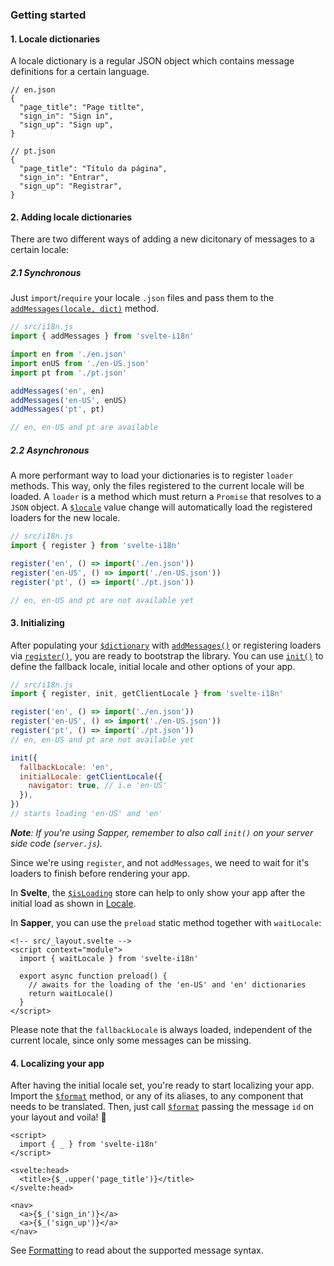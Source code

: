 ### Getting started

#### 1. Locale dictionaries

A locale dictionary is a regular JSON object which contains message definitions for a certain language.

```jsonc
// en.json
{
  "page_title": "Page titlte",
  "sign_in": "Sign in",
  "sign_up": "Sign up",
}

// pt.json
{
  "page_title": "Título da página",
  "sign_in": "Entrar",
  "sign_up": "Registrar",
}
```

#### 2. Adding locale dictionaries

There are two different ways of adding a new dicitonary of messages to a certain locale:

##### 2.1 Synchronous

Just `import`/`require` your locale `.json` files and pass them to the [`addMessages(locale, dict)`](/docs/Methods.md#addmessage) method.

```js
// src/i18n.js
import { addMessages } from 'svelte-i18n'

import en from './en.json'
import enUS from './en-US.json'
import pt from './pt.json'

addMessages('en', en)
addMessages('en-US', enUS)
addMessages('pt', pt)

// en, en-US and pt are available
```

##### 2.2 Asynchronous

A more performant way to load your dictionaries is to register `loader` methods. This way, only the files registered to the current locale will be loaded. A `loader` is a method which must return a `Promise` that resolves to a `JSON` object. A [`$locale`](/kaisermann/svelte-i18n/Locale) value change will automatically load the registered loaders for the new locale.

```js
// src/i18n.js
import { register } from 'svelte-i18n'

register('en', () => import('./en.json'))
register('en-US', () => import('./en-US.json'))
register('pt', () => import('./pt.json'))

// en, en-US and pt are not available yet
```

#### 3. Initializing

After populating your [`$dictionary`](/docs/Dictionary.md) with [`addMessages()`](/docs/Methods.md#addmessages) or registering loaders via [`register()`](/docs/Methods.md#register), you are ready to bootstrap the library. You can use [`init()`](/docs/Methods.md#init) to define the fallback locale, initial locale and other options of your app.

```js
// src/i18n.js
import { register, init, getClientLocale } from 'svelte-i18n'

register('en', () => import('./en.json'))
register('en-US', () => import('./en-US.json'))
register('pt', () => import('./pt.json'))
// en, en-US and pt are not available yet

init({
  fallbackLocale: 'en',
  initialLocale: getClientLocale({
    navigator: true, // i.e 'en-US'
  }),
})
// starts loading 'en-US' and 'en'
```

_**Note**: If you're using Sapper, remember to also call `init()` on your server side code (`server.js`)._

Since we're using `register`, and not `addMessages`, we need to wait for it's loaders to finish before rendering your app.

In **Svelte**, the [`$isLoading`](/docs/Locale.md#loading) store can help to only show your app after the initial load as shown in [Locale](/docs/Locale.md#loading).

In **Sapper**, you can use the `preload` static method together with `waitLocale`:

```svelte
<!-- src/_layout.svelte -->
<script context="module">
  import { waitLocale } from 'svelte-i18n'

  export async function preload() {
    // awaits for the loading of the 'en-US' and 'en' dictionaries
    return waitLocale()
  }
</script>
```

Please note that the `fallbackLocale` is always loaded, independent of the current locale, since only some messages can be missing.

#### 4. Localizing your app

After having the initial locale set, you're ready to start localizing your app. Import the [`$format`](/docs/Formatting.md) method, or any of its aliases, to any component that needs to be translated. Then, just call [`$format`](/docs/Formatting.md) passing the message `id` on your layout and voila! 🎉

```svelte
<script>
  import { _ } from 'svelte-i18n'
</script>

<svelte:head>
  <title>{$_.upper('page_title')}</title>
</svelte:head>

<nav>
  <a>{$_('sign_in')}</a>
  <a>{$_('sign_up')}</a>
</nav>
```

See [Formatting](/docs/Formatting.md) to read about the supported message syntax.

